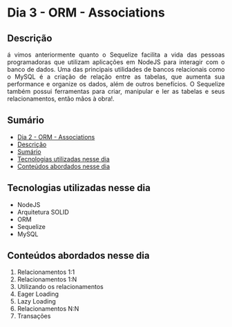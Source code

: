 # Dia 3 - ORM - Associations


## Descrição
<p align="justify">
á vimos anteriormente quanto o Sequelize facilita a vida das pessoas programadoras que utilizam aplicações em NodeJS para interagir com o banco de dados.
Uma das principais utilidades de bancos relacionais como o MySQL é a criação de relação entre as tabelas, que aumenta sua performance e organize os dados, além de outros benefícios.
O Sequelize também possui ferramentas para criar, manipular e ler as tabelas e seus relacionamentos, então mãos à obra!.
</p>

## Sumário
- [Dia 2 - ORM - Associations](#dia-2---orm---associations)
- [Descrição](#descrição)
- [Sumário](#sumário)
- [Tecnologias utilizadas nesse dia](#tecnologias-utilizadas-nesse-dia)
- [Conteúdos abordados nesse dia](#conteúdos-abordados-nesse-dia)

## Tecnologias utilizadas nesse dia
- NodeJS
- Arquitetura SOLID
- ORM
- Sequelize
- MySQL

## Conteúdos abordados nesse dia
1. Relacionamentos 1:1
2. Relacionamentos 1:N
3. Utilizando os relacionamentos
4. Eager Loading
5. Lazy Loading
6. Relacionamentos N:N
7. Transações
